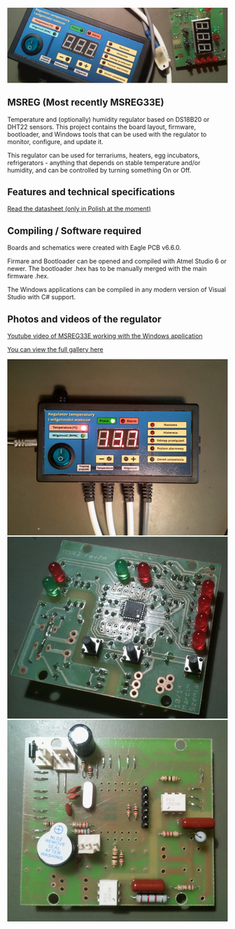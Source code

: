 ![Finished regulator, and a partially assembled board](/Documentation/Photos/banner.jpg?raw=true "Finished regulator, and a partially assembled board")
## MSREG (Most recently MSREG33E)
Temperature and (optionally) humidity regulator based on DS18B20 or DHT22 sensors. This project contains the board layout, firmware, bootloader, and Windows tools that can be used with the regulator to monitor, configure, and update it. 

This regulator can be used for terrariums, heaters, egg incubators, refrigerators - anything that depends on stable temperature and/or humidity, and can be controlled by turning something On or Off.

## Features and technical specifications
[Read the datasheet (only in Polish at the moment)](https://github.com/Klocman/MSREG/blob/master/Documentation/datasheet_pl_msreg33E_r7.pdf)

## Compiling / Software required
Boards and schematics were created with Eagle PCB v6.6.0. 

Firmare and Bootloader can be opened and compiled with Atmel Studio 6 or newer. The bootloader .hex has to be manually merged with the main firmware .hex.

The Windows applications can be compiled in any modern version of Visual Studio with C# support.

## Photos and videos of the regulator
[Youtube video of MSREG33E working with the Windows application](https://youtu.be/d277WWdbOqA?t=52s)

[You can view the full gallery here](https://github.com/Klocman/MSREG/tree/master/Documentation/Photos)

![Fully assembled and turned on](/Documentation/Photos/working2.jpg?raw=true "Fully assembled and turned on")
![Front of a partially assembled board](/Documentation/Photos/board_new3.jpg?raw=true "Front of a partially assembled board")
![Back of a partially assembled board](/Documentation/Photos/board_new4.jpg?raw=true "Back of a partially assembled board")
